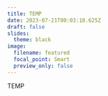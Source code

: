 ```yaml
---
title: TEMP
date: 2023-07-21T00:03:18.625Z
draft: false
slides:
  theme: black
image:
  filename: featured
  focal_point: Smart
  preview_only: false
---
```

T﻿EMP